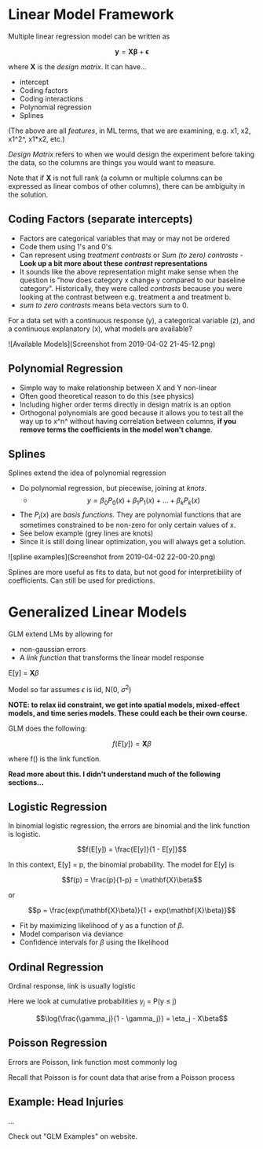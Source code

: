 # Linear Model Framework

Multiple linear regression model can be written as

$$\mathbf{y} = \mathbf{X}\mathbf{\beta} + \mathbf{\epsilon}$$

where $\mathbf{X}$ is the *design matrix*. It can have...

* intercept
* Coding factors
* Coding interactions
* Polynomial regression
* Splines

(The above are all *features*, in ML terms, that we are examining, e.g. x1, x2, x1^2^, x1*x2, etc.)

*Design Matrix* refers to when we would design the experiment before taking the data, so the columns are things you would want to measure.

Note that if  $\mathbf{X}$ is not full rank (a column or multiple columns can be expressed as linear combos of other columns), there can be ambiguity in the solution.

## Coding Factors (separate intercepts)

* Factors are categorical variables that may or may not be ordered
* Code them using 1's and 0's
* Can represent using _treatment contrasts_ or _Sum (to zero) contrasts_ - **Look up a bit more about these _contrast_ representations**
* It sounds like the above representation might make sense when the question is "how does category x change y compared to our baseline category". Historically, they were called _contrasts_ because you were looking at the contrast between e.g. treatment a and treatment b.
* _sum to zero contrasts_ means beta vectors sum to 0.

For a data set with a continuous response (y), a categorical variable (z), and a continuous explanatory (x), what models are available?

![Available Models](Screenshot from 2019-04-02 21-45-12.png)

## Polynomial Regression

* Simple way to make relationship between X and Y non-linear
* Often good theoretical reason to do this (see physics)
* Including higher order terms directly in design matrix is an option
* Orthogonal polynomials are good because it allows you to test all the way up to x^n^ without having correlation between columns, **if you remove terms the coefficients in the model won't change**.

## Splines

Splines extend the idea of polynomial regression

* Do polynomial regression, but piecewise, joining at *knots*.
  * $$y = \beta_0P_0(x) + \beta_1P_1(x) + ... + \beta_k P_k(x)$$
* The $P_i (x)$ are *basis functions.* They are polynomial functions that are sometimes constrained to be non-zero for only certain values of x.
* See below example (grey lines are knots)
* Since it is still doing linear optimization, you will always get a solution.

![spline examples](Screenshot from 2019-04-02 22-00-20.png)

Splines are more useful as fits to data, but not good for interpretibility of coefficients. Can still be used for predictions.

# Generalized Linear Models

GLM extend LMs by allowing for

* non-gaussian errors
* A _link function_ that transforms the linear model response

E[y] = $\mathbf{X}\beta$

Model so far assumes $\epsilon$ is iid, N(0, $\sigma^2$)

**NOTE: to relax iid constraint, we get into spatial models, mixed-effect models, and time series models. These could each be their own course.**

GLM does the following:

$$f(E[y]) = \mathbf{X}\beta$$

where f() is the link function.

**Read more about this. I didn't understand much of the following sections...**

## Logistic Regression

In binomial logistic regression, the errors are binomial and the link function is logistic. 

$$f(E[y]) = \frac{E[y]}{1 - E[y]}$$

In this context, E[y] = p, the binomial probability. The model for E[y] is 

$$f(p) = \frac{p}{1-p} = \mathbf{X}\beta$$

or

$$p = \frac{exp(\mathbf{X}\beta)}{1 + exp(\mathbf{X}\beta)}$$

* Fit by maximizing likelihood of y as a function of $\beta$.
* Model comparison via deviance
* Confidence intervals for $\beta$ using the likelihood

## Ordinal Regression

Ordinal response, link is usually logistic

Here we look at cumulative probabilities $\gamma_j$ = P(y $\le$ j)

$$\log{\frac{\gamma_j}{1 - \gamma_j}} = \eta_j - X\beta$$

## Poisson Regression

Errors are Poisson, link function most commonly log

Recall that Poisson is for count data that arise from a Poisson process

## Example: Head Injuries

...



Check out "GLM Examples" on website.